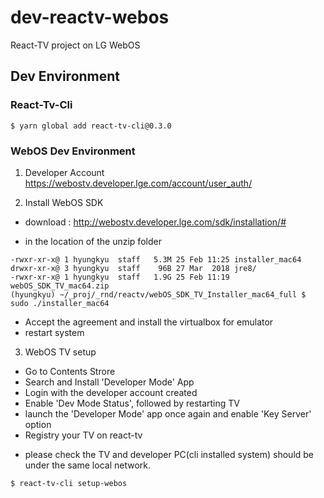 # dev-reactv-webos
React-TV project on LG WebOS

## Dev Environment
### React-Tv-Cli

```
$ yarn global add react-tv-cli@0.3.0
```

### WebOS Dev Environment

1) Developer Account
  https://webostv.developer.lge.com/account/user_auth/

2) Install WebOS SDK
  - download : http://webostv.developer.lge.com/sdk/installation/#

  - in the location of the unzip folder
  ```
  -rwxr-xr-x@ 1 hyungkyu  staff   5.3M 25 Feb 11:25 installer_mac64
  drwxr-xr-x@ 3 hyungkyu  staff    96B 27 Mar  2018 jre8/
  -rwxr-xr-x@ 1 hyungkyu  staff   1.9G 25 Feb 11:19 webOS_SDK_TV_mac64.zip
  (hyungkyu) ~/_proj/_rnd/reactv/webOS_SDK_TV_Installer_mac64_full $ sudo ./installer_mac64 
  ```

  - Accept the agreement and install the virtualbox for emulator
  - restart system
  
3) WebOS TV setup
  - Go to Contents Strore
  - Search and Install 'Developer Mode' App
  - Login with the developer account created
  - Enable 'Dev Mode Status', followed by restarting TV
  - launch the 'Developer Mode' app once again and enable 'Key Server' option
  - Registry your TV on react-tv
  * please check the TV and developer PC(cli installed system) should be under the same local network.
  ```
  $ react-tv-cli setup-webos
  ```
  
  
  ```

